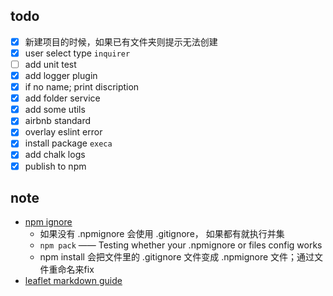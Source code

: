 
## todo
- [x] 新建项目的时候，如果已有文件夹则提示无法创建
- [x] user select type `inquirer`
- [ ] add unit test
- [x] add logger plugin
- [x] if no name; print discription
- [x] add folder service
- [x] add some utils
- [x] airbnb standard
- [x] overlay eslint error
- [x] install package `execa`
- [x] add chalk logs
- [x] publish to npm

## note
- [npm ignore](https://docs.npmjs.com/misc/developers#keeping-files-out-of-your-package)
  - 如果没有 .npmignore 会使用 .gitignore， 如果都有就执行并集
  - `npm pack` —— Testing whether your .npmignore or files config works
  - npm install 会把文件里的 .gitignore 文件变成 .npmignore 文件；通过文件重命名来fix
- [leaflet markdown guide](https://github.com/Leaflet/Leaflet/blob/master/PLUGIN-GUIDE.md#demo)
